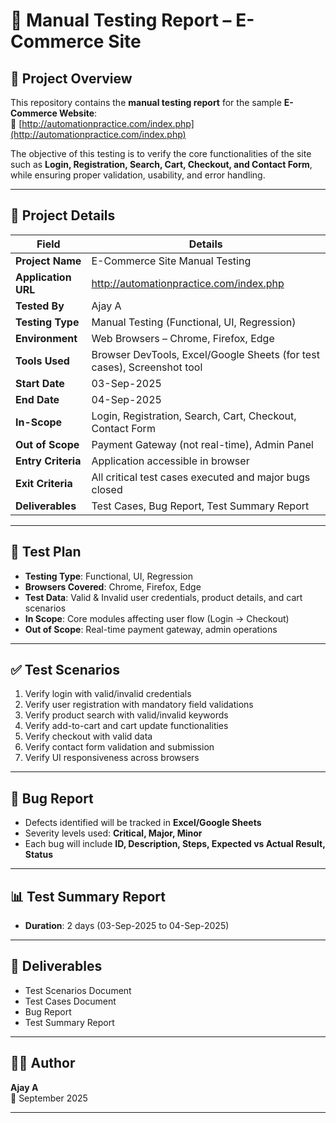 # 📑 Manual Testing Report – E-Commerce Site

## 📝 Project Overview
This repository contains the **manual testing report** for the sample **E-Commerce Website**:  
🔗 [http://automationpractice.com/index.php](http://automationpractice.com/index.php)

The objective of this testing is to verify the core functionalities of the site such as **Login, Registration, Search, Cart, Checkout, and Contact Form**, while ensuring proper validation, usability, and error handling.

---

## 📂 Project Details

| Field              | Details                                                                 |
|---------------------|-------------------------------------------------------------------------|
| **Project Name**    | E-Commerce Site Manual Testing                                          |
| **Application URL** | http://automationpractice.com/index.php                                 |
| **Tested By**       | Ajay A                                                                  |
| **Testing Type**    | Manual Testing (Functional, UI, Regression)                             |
| **Environment**     | Web Browsers – Chrome, Firefox, Edge                                    |
| **Tools Used**      | Browser DevTools, Excel/Google Sheets (for test cases), Screenshot tool |
| **Start Date**      | 03-Sep-2025                                                             |
| **End Date**        | 04-Sep-2025                                                             |
| **In-Scope**        | Login, Registration, Search, Cart, Checkout, Contact Form               |
| **Out of Scope**    | Payment Gateway (not real-time), Admin Panel                            |
| **Entry Criteria**  | Application accessible in browser                                       |
| **Exit Criteria**   | All critical test cases executed and major bugs closed                  |
| **Deliverables**    | Test Cases, Bug Report, Test Summary Report                             |

---

## 📌 Test Plan
- **Testing Type**: Functional, UI, Regression  
- **Browsers Covered**: Chrome, Firefox, Edge  
- **Test Data**: Valid & Invalid user credentials, product details, and cart scenarios  
- **In Scope**: Core modules affecting user flow (Login → Checkout)  
- **Out of Scope**: Real-time payment gateway, admin operations  

---

## ✅ Test Scenarios
1. Verify login with valid/invalid credentials  
2. Verify user registration with mandatory field validations  
3. Verify product search with valid/invalid keywords  
4. Verify add-to-cart and cart update functionalities  
5. Verify checkout with valid data  
6. Verify contact form validation and submission  
7. Verify UI responsiveness across browsers  

---

## 🐞 Bug Report
- Defects identified will be tracked in **Excel/Google Sheets**  
- Severity levels used: **Critical, Major, Minor**  
- Each bug will include **ID, Description, Steps, Expected vs Actual Result, Status**  

---

## 📊 Test Summary Report
- **Duration**: 2 days (03-Sep-2025 to 04-Sep-2025)  


---

## 📎 Deliverables
- Test Scenarios Document  
- Test Cases Document  
- Bug Report  
- Test Summary Report  

---

## 👨‍💻 Author
**Ajay A**  
📅 September 2025  

---
